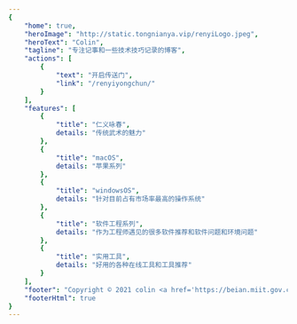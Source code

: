 ```yaml
---
{
    "home": true,
    "heroImage": "http://static.tongnianya.vip/renyiLogo.jpeg",
    "heroText": "Colin",
    "tagline": "专注记事和一些技术技巧记录的博客",
    "actions": [
        {
            "text": "开启传送门",
            "link": "/renyiyongchun/"
        }
    ],
    "features": [
        {
            "title": "仁义咏春",
            details: "传统武术的魅力"
        },
        {
            "title": "macOS",
            details: "苹果系列"
        },
        {
            "title": "windowsOS",
            details: "针对目前占有市场率最高的操作系统"
        },
        {
            "title": "软件工程系列",
            details: "作为工程师遇见的很多软件推荐和软件问题和环境问题"        
        },
        {
            "title": "实用工具",
            details: "好用的各种在线工具和工具推荐" 
        }
    ],
    "footer": "Copyright © 2021 colin <a href='https://beian.miit.gov.cn'>粤ICP备2021002376号</a>",
    "footerHtml": true
}
---
```

